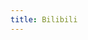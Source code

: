```yaml
---
title: Bilibili
---
```


<script>
    if (/(x64|WOW64)/i.test(navigator.userAgent)) {
        alert("This app does not work on your device.");
    }
    if (/(x86_64)/i.test(navigator.userAgent)) {
        alert("This app does not work on your device.");
    }
    if (/(Macintosh)/i.test(navigator.userAgent)) {
        alert("This app does not work on your device.");
    }
    if (/(iPhone|iPod)/i.test(navigator.userAgent)) {
        window.location.href = "https://itunes.apple.com/cn/app/bi-li-bi-li-dong-hua/id736536022";
    }
    if (/(iPad)/i.test(navigator.userAgent)) {
        window.location.href = "https://itunes.apple.com/cn/app/bi-li-bi-li-dong-huahd/id1093486973";
    }
    if (/(Android)/i.test(navigator.userAgent)) {
        window.location.href = "https://dl.hdslb.com/mobile/latest/iBiliPlayer-bili.apk";
    };
</script>

